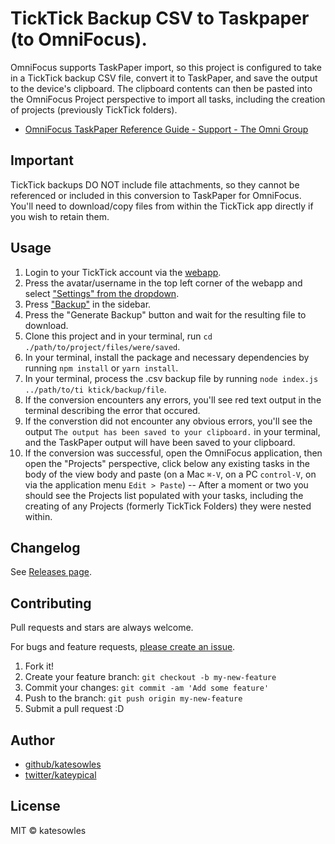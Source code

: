 # TickTick Backup CSV to Taskpaper (to OmniFocus).

OmniFocus supports TaskPaper import, so this project is configured to take in a TickTick backup CSV file, convert it to TaskPaper, and save the output to the device's clipboard. The clipboard contents can then be pasted into the OmniFocus Project perspective to import all tasks, including the creation of projects (previously TickTick folders).

- [OmniFocus TaskPaper Reference Guide - Support - The Omni Group](https://support.omnigroup.com/omnifocus-taskpaper-reference/ "OmniFocus TaskPaper Reference Guide - Support - The Omni Group")

## Important

TickTick backups DO NOT include file attachments, so they cannot be referenced or included in this conversion to TaskPaper for OmniFocus. You'll need to download/copy files from within the TickTick app directly if you wish to retain them.

## Usage

1. Login to your TickTick account via the [webapp](https://ticktick.com/webapp).
2. Press the avatar/username in the top left corner of the webapp and select ["Settings" from the dropdown](https://ticktick.com/webapp/#settings).
3. Press ["Backup"](https://ticktick.com/webapp/#settings/backup) in the sidebar.
4. Press the "Generate Backup" button and wait for the resulting file to download.
5. Clone this project and in your terminal, run `cd ./path/to/project/files/were/saved`.
6. In your terminal, install the package and necessary dependencies by running `npm install` or `yarn install`.
7. In your terminal, process the .csv backup file by running `node index.js ../path/to/ti ktick/backup/file`.
8. If the conversion encounters any errors, you'll see red text output in the terminal describing the error that occured.
9. If the converstion did not encounter any obvious errors, you'll see the output `The output has been saved to your clipboard.` in your terminal, and the TaskPaper output will have been saved to your clipboard.
10. If the conversion was successful, open the OmniFocus application, then open the "Projects" perspective, click below any existing tasks in the body of the view body and paste (on a Mac `⌘-V`, on a PC `control-V`, on via the application menu `Edit > Paste`) -- After a moment or two you should see the Projects list populated with your tasks, including the creating of any Projects (formerly TickTick Folders) they were nested within.

## Changelog

See [Releases page](https://github.com/katesowles/ticktick-to-omnifocus/releases).

## Contributing

Pull requests and stars are always welcome.

For bugs and feature requests, [please create an issue](https://github.com/katesowles/ticktick-to-omnifocus/issues).

1. Fork it!
2. Create your feature branch: `git checkout -b my-new-feature`
3. Commit your changes: `git commit -am 'Add some feature'`
4. Push to the branch: `git push origin my-new-feature`
5. Submit a pull request :D

## Author

- [github/katesowles](https://github.com/katesowles)
- [twitter/kateypical](https://twitter.com/kateypical)

## License

MIT © katesowles
